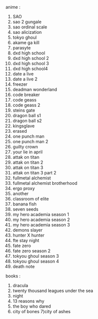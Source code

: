 anime : 
1) SAO
2) sao 2 gungale
3) sao ordinal scale
4) sao alicization
5) tokyo ghoul
6) akame ga kill
7) parasyte
8) dxd high school
9) dxd high school 2
10) dxd high school 3
11) dxd high school4
12) date a live
13) date a live 2
14) freezer
15) deadman wonderland
16) code breaker
17) code geass
18) code geass 2
19) steins gate
20) dragon ball s1
21) dragon ball s2
22) kingsglave
23) erased
24) one punch man
25) one punch man 2
26) guilty crown
27) your lie in april
28) attak on titan
29) attak on titan 2
30) attak on titan 3
31) attak on titan 3 part 2
32) fullmetal alchemist
33) fullmetal alchemist brotherhood
34) ergo proxy
35) another
36) classroom of elite
37) banana fish
38) seven seeds
39) my hero academia season 1
40) my hero academia season 2
41) my hero academia season 3
42) demons slayer
43) hunter X hunter
44) fte stay night
45) fate zero
46) fate zero season 2
47) tokyou ghoul season 3
48) tokyou ghoul season 4
49) death note


books : 
1) dracula
2) twenty thousand leagues under the sea
3) night
4) 13 reasons why
5) the boy who dared
6) city of bones
7)city of ashes
